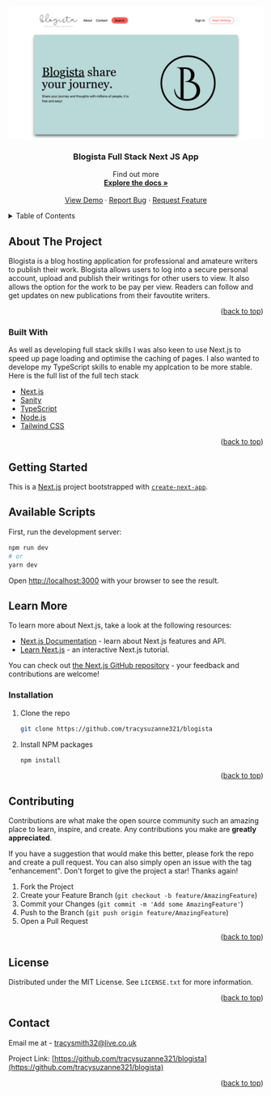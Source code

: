<div id="top"></div>

<!-- PROJECT LOGO -->
<br />
<div align="center">
  <a href="/">
    <img src="public/blogista.png" alt="Logo" >
  </a>

  <h3 align="center">Blogista Full Stack Next JS App</h3>

  <p align="center">
    Find out more
    <br />
    <a href="https://github.com/tracysuzanne321/blogista"><strong>Explore the docs »</strong></a>
    <br />
    <br />
    <a href="/">View Demo</a>
    ·
    <a href="https://github.com/tracysuzanne321/blogista/issues">Report Bug</a>
    ·
    <a href="https://github.com/tracysuzanne321/blogista/issues">Request Feature</a>
  </p>
</div>

<!-- TABLE OF CONTENTS -->
<details>
  <summary>Table of Contents</summary>
  <ol>
    <li>
      <a href="#about-the-project">About The Project</a>
      <ul>
        <li><a href="#built-with">Built With</a></li>
      </ul>
    </li>
    <li>
      <a href="#getting-started">Getting Started</a>
      <ul>
        <li><a href="#prerequisites">Prerequisites</a></li>
        <li><a href="#installation">Installation</a></li>
      </ul>
    </li>
  </ol>
</details>

<!-- ABOUT THE PROJECT -->

## About The Project

Blogista is a blog hosting application for professional and amateure writers to publish their work.
Blogista allows users to log into a secure personal account, upload and publish their writings for other users to view. It also allows the option for the work to be pay per view. Readers can follow and get updates on new publications from their favoutite writers.

<p align="right">(<a href="#top">back to top</a>)</p>

### Built With

As well as developing full stack skills I was also keen to use Next.js to speed up page loading and optimise the caching of pages. I also wanted to develope my TypeScript skills to enable my applcation to be more stable. Here is the full list of the full tech stack

- [Next.js](https://nextjs.org/)
- [Sanity](https://www.sanity.io/)
- [TypeScript](https://www.typescriptlang.org/)
- [Node.js](https://nodejs.org/en/)
- [Tailwind CSS](https://tailwindcss.com/)

<p align="right">(<a href="#top">back to top</a>)</p>

<!-- GETTING STARTED -->

## Getting Started

This is a [Next.js](https://nextjs.org/) project bootstrapped with [`create-next-app`](https://github.com/vercel/next.js/tree/canary/packages/create-next-app).

## Available Scripts

First, run the development server:

```bash
npm run dev
# or
yarn dev
```

Open [http://localhost:3000](http://localhost:3000) with your browser to see the result.

## Learn More

To learn more about Next.js, take a look at the following resources:

- [Next.js Documentation](https://nextjs.org/docs) - learn about Next.js features and API.
- [Learn Next.js](https://nextjs.org/learn) - an interactive Next.js tutorial.

You can check out [the Next.js GitHub repository](https://github.com/vercel/next.js/) - your feedback and contributions are welcome!

### Installation

1. Clone the repo
   ```sh
   git clone https://github.com/tracysuzanne321/blogista
   ```
2. Install NPM packages
   ```sh
   npm install
   ```

<p align="right">(<a href="#top">back to top</a>)</p>

<!-- CONTRIBUTING -->

## Contributing

Contributions are what make the open source community such an amazing place to learn, inspire, and create. Any contributions you make are **greatly appreciated**.

If you have a suggestion that would make this better, please fork the repo and create a pull request. You can also simply open an issue with the tag "enhancement".
Don't forget to give the project a star! Thanks again!

1. Fork the Project
2. Create your Feature Branch (`git checkout -b feature/AmazingFeature`)
3. Commit your Changes (`git commit -m 'Add some AmazingFeature'`)
4. Push to the Branch (`git push origin feature/AmazingFeature`)
5. Open a Pull Request

<p align="right">(<a href="#top">back to top</a>)</p>

<!-- LICENSE -->

## License

Distributed under the MIT License. See `LICENSE.txt` for more information.

<p align="right">(<a href="#top">back to top</a>)</p>

<!-- CONTACT -->

## Contact

Email me at - tracysmith32@live.co.uk

Project Link: [https://github.com/tracysuzanne321/blogista](https://github.com/tracysuzanne321/blogista)

<p align="right">(<a href="#top">back to top</a>)</p>
